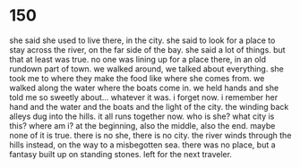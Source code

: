 # 150

she said she used to live there, in the city. she said to look for a place to stay across the river, on the far side of the bay. she said a lot of things. but that at least was true. no one was lining up for a place there, in an old rundown part of town. we walked around, we talked about everything. she took me to where they make the food like where she comes from. we walked along the water where the boats come in. we held hands and she told me so sweetly about... whatever it was. i forget now. i remember her hand and the water and the boats and the light of the city. the winding back alleys dug into the hills. it all runs together now. who is she? what city is this? where am i? at the beginning, also the middle, also the end. maybe none of it is true. there is no she, there is no city. the river winds through the hills instead, on the way to a misbegotten sea. there was no place, but a fantasy built up on standing stones. left for the next traveler. 